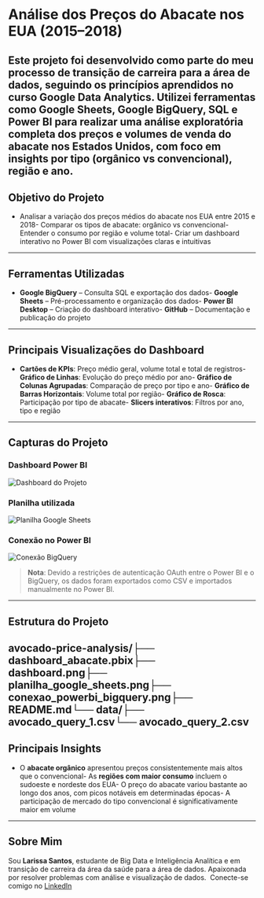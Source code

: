 # Análise dos Preços do Abacate nos EUA (2015–2018)
Este projeto foi desenvolvido como parte do meu processo de transição de carreira para a área de dados, seguindo os princípios aprendidos no curso **Google Data Analytics**.
Utilizei ferramentas como **Google Sheets, Google BigQuery, SQL e Power BI** para realizar uma análise exploratória completa dos preços e volumes de venda do abacate nos Estados Unidos, com foco em insights por tipo (orgânico vs convencional), região e ano.
---
## Objetivo do Projeto
- Analisar a variação dos preços médios do abacate nos EUA entre 2015 e 2018- Comparar os tipos de abacate: orgânico vs convencional- Entender o consumo por região e volume total- Criar um dashboard interativo no Power BI com visualizações claras e intuitivas
---
## Ferramentas Utilizadas
- **Google BigQuery** – Consulta SQL e exportação dos dados- **Google Sheets** – Pré-processamento e organização dos dados- **Power BI Desktop** – Criação do dashboard interativo- **GitHub** – Documentação e publicação do projeto
---
## Principais Visualizações do Dashboard
- **Cartões de KPIs**: Preço médio geral, volume total e total de registros- **Gráfico de Linhas**: Evolução do preço médio por ano- **Gráfico de Colunas Agrupadas**: Comparação de preço por tipo e ano- **Gráfico de Barras Horizontais**: Volume total por região- **Gráfico de Rosca**: Participação por tipo de abacate- **Slicers interativos**: Filtros por ano, tipo e região
---
## Capturas do Projeto
### Dashboard Power BI
![Dashboard do Projeto](dashboard.png)
### Planilha utilizada
![Planilha Google Sheets](planilha_google_sheets.png)
### Conexão no Power BI
![Conexão BigQuery](conexao_powerbi_bigquery.png)
> **Nota**: Devido a restrições de autenticação OAuth entre o Power BI e o BigQuery, os dados foram exportados como CSV e importados manualmente no Power BI.
---
## Estrutura do Projeto
avocado-price-analysis/├── dashboard_abacate.pbix├── dashboard.png├── planilha_google_sheets.png├── conexao_powerbi_bigquery.png├── README.md└── data/├── avocado_query_1.csv└── avocado_query_2.csv
---
## Principais Insights
- O **abacate orgânico** apresentou preços consistentemente mais altos que o convencional- As **regiões com maior consumo** incluem o sudoeste e nordeste dos EUA- O preço do abacate variou bastante ao longo dos anos, com picos notáveis em determinadas épocas- A participação de mercado do tipo convencional é significativamente maior em volume
---
## Sobre Mim
Sou **Larissa Santos**, estudante de Big Data e Inteligência Analítica e em transição de carreira da área da saúde para a área de dados. Apaixonada por resolver problemas com análise e visualização de dados. 
 Conecte-se comigo no [LinkedIn](https://www.linkedin.com/in/seu-usuario-aqui)

